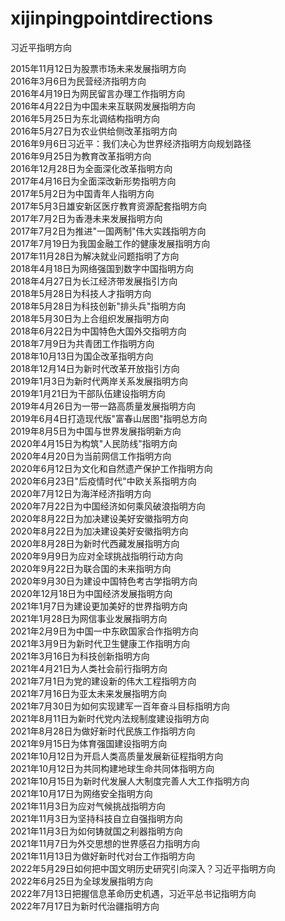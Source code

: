 # xijinpingpointdirections
习近平指明方向

2015年11月12日为股票市场未来发展指明方向<br>
2016年3月6日为民营经济指明方向<br>
2016年4月19日为网民留言办理工作指明方向<br>
2016年4月22日为中国未来互联网发展指明方向<br>
2016年5月25日为东北调结构指明方向<br>
2016年5月27日为农业供给侧改革指明方向<br>
2016年9月6日习近平：我们决心为世界经济指明方向规划路径<br>
2016年9月25日为教育改革指明方向<br>
2016年12月28日为全面深化改革指明方向<br>
2017年4月16日为全面深改新形势指明方向<br>
2017年5月2日为中国青年人指明方向<br>
2017年5月3日雄安新区医疗教育资源配套指明方向<br>
2017年7月2日为香港未来发展指明方向<br>
2017年7月2日为推进"一国两制"伟大实践指明方向<br>
2017年7月19日为我国金融工作的健康发展指明方向<br>
2017年11月28日为解决就业问题指明了方向<br>
2018年4月18日为网络强国到数字中国指明方向<br>
2018年4月27日为长江经济带发展指引方向<br>
2018年5月28日为科技人才指明方向<br>
2018年5月28日为科技创新"排头兵"指明方向<br>
2018年5月30日为上合组织发展指明方向<br>
2018年6月22日为中国特色大国外交指明方向<br>
2018年7月9日为共青团工作指明方向<br>
2018年10月13日为国企改革指明方向<br>
2018年12月14日为新时代改革开放指引方向<br>
2019年1月3日为新时代两岸关系发展指明方向<br>
2019年1月21日为干部队伍建设指明方向<br>
2019年4月26日为一带一路高质量发展指明方向<br>
2019年6月4日打造现代版"富春山居图"指明总方向<br>
2019年8月5日为中国与世界发展指明新方向<br>
2020年4月15日为构筑"人民防线"指明方向<br>
2020年4月20日为当前网信工作指明方向<br>
2020年6月12日为文化和自然遗产保护工作指明方向<br>
2020年6月23日"后疫情时代"中欧关系指明方向<br>
2020年7月12日为海洋经济指明方向<br>
2020年7月22日为中国经济如何乘风破浪指明方向<br>
2020年8月22日为加决建设美好安徽指明方向<br>
2020年8月22日为加决建设美好安徽指明方向<br>
2020年8月28日为新时代西藏发展指明方向<br>
2020年9月9日为应对全球挑战指明行动方向<br>
2020年9月22日为联合国的未来指明方向<br>
2020年9月30日为建设中国特色考古学指明方向<br>
2020年12月18日为中国经济发展指明方向<br>
2021年1月7日为建设更加美好的世界指明方向<br>
2021年1月28日为网信事业发展指明方向<br>
2021年2月9日为中国一中东欧国家合作指明方向<br>
2021年3月9日为新时代卫生健康工作指明方向<br>
2021年3月16日为科技创新指明方向<br>
2021年4月21日为人类社会前行指明方向<br>
2021年7月1日为党的建设新的伟大工程指明方向<br>
2021年7月16日为亚太未来发展指明方向<br>
2021年7月30日为如何实现建军一百年奋斗目标指明方向<br>
2021年8月11日为新时代党内法规制度建设指明方向<br>
2021年8月28日为做好新时代民族工作指明方向<br>
2021年9月15日为体育强国建设指明方向<br>
2021年10月12日为开启人类高质量发展新征程指明方向<br>
2021年10月12日为共同构建地球生命共同体指明方向<br>
2021年10月15日为新时代发展人大制度完善人大工作指明方向<br>
2021年10月17日为网络安全指明方向<br>
2021年11月3日为应对气候挑战指明方向<br>
2021年11月3日为坚持科技自立自强指明方向<br>
2021年11月3日为如何铸就国之利器指明方向<br>
2021年11月7日为外交思想的世界感召力指明方向<br>
2021年11月13日为做好新时代对台工作指明方向<br>
2022年5月29日如何把中国文明历史研究引向深入？习近平指明方向<br>
2022年6月25日为全球发展指明方向<br>
2022年7月13日把握信息革命历史机遇，习近平总书记指明方向<br>
2022年7月17日为新时代治疆指明方向<br>
